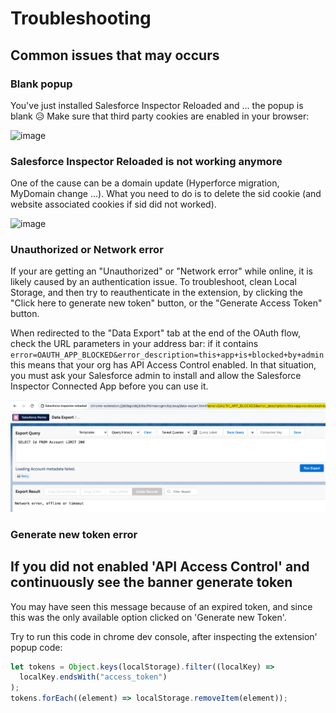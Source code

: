 # Troubleshooting

## Common issues that may occurs

### Blank popup

You've just installed Salesforce Inspector Reloaded and ... the popup is blank 😥
Make sure that third party cookies are enabled in your browser:

![image](https://github.com/tprouvot/Salesforce-Inspector-reloaded/assets/35368290/503852db-37fd-48fb-9a83-f3008a1be9f1)

### Salesforce Inspector Reloaded is not working anymore

One of the cause can be a domain update (Hyperforce migration, MyDomain change ...).
What you need to do is to delete the sid cookie (and website associated cookies if sid did not worked).

![image](https://github.com/tprouvot/Salesforce-Inspector-reloaded/assets/35368290/637656f6-fcb0-4419-b2da-98853049c473)

### Unauthorized or Network error

If your are getting an "Unauthorized" or "Network error" while online, it is likely caused by an authentication issue.
To troubleshoot, clean Local Storage, and then try to reauthenticate in the extension, by clicking the "Click here to generate new token" button, or the "Generate Access Token" button.

When redirected to the "Data Export" tab at the end of the OAuth flow, check the URL parameters in your address bar: if it contains `error=OAUTH_APP_BLOCKED&error_description=this+app+is+blocked+by+admin` this means that your org has API Access Control enabled. In that situation, you must ask your Salesforce admin to install and allow the Salesforce Inspector Connected App before you can use it.

![image](screenshots/oauthError.png)

### Generate new token error

## If you did not enabled 'API Access Control' and continuously see the banner generate token

You may have seen this message because of an expired token, and since this was the only available option clicked on 'Generate new Token'.

Try to run this code in chrome dev console, after inspecting the extension' popup code:

```js
let tokens = Object.keys(localStorage).filter((localKey) =>
  localKey.endsWith("access_token")
);
tokens.forEach((element) => localStorage.removeItem(element));
```
